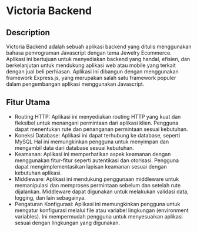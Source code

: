# Victoria  Backend

## Description
Victoria  Backend adalah sebuah aplikasi backend yang ditulis menggunakan bahasa pemrograman Javascript dengan tema Jewelry Ecommerce. Aplikasi ini bertujuan untuk menyediakan backend yang handal, efisien, dan berkelanjutan untuk mendukung aplikasi web atau mobile yang terkait dengan jual beli perhiasan. Aplikasi ini dibangun dengan menggunakan framework Express.js, yang merupakan salah satu framework populer dalam pengembangan aplikasi menggunakan Javascript.

## Fitur Utama

-   Routing HTTP: Aplikasi ini menyediakan routing HTTP yang kuat dan fleksibel untuk menangani permintaan dari aplikasi klien. Pengguna dapat menentukan rute dan penanganan permintaan sesuai kebutuhan.
-   Koneksi Database: Aplikasi ini dapat terhubung ke database, seperti MySQL Hal ini memungkinkan pengguna untuk menyimpan dan mengambil data dari database sesuai kebutuhan.
-   Keamanan: Aplikasi ini memperhatikan aspek keamanan dengan menggunakan fitur-fitur seperti autentikasi dan otorisasi. Pengguna dapat mengimplementasikan lapisan keamanan sesuai dengan kebutuhan aplikasi.
-   Middleware: Aplikasi ini mendukung penggunaan middleware untuk memanipulasi dan memproses permintaan sebelum dan setelah rute dijalankan. Middleware dapat digunakan untuk melakukan validasi data, logging, dan lain sebagainya.
-   Pengaturan Konfigurasi: Aplikasi ini memungkinkan pengguna untuk mengatur konfigurasi melalui file atau variabel lingkungan (environment variables). Ini mempermudah pengguna untuk menyesuaikan aplikasi sesuai dengan lingkungan yang digunakan.

